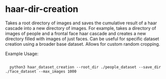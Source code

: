 # haar-dir-creation
Takes a root directory of images and saves the cumulative result of a haar cascade into a new directory of images.
For example, takes a directory of images of people and a frontal face haar cascade and creates a new directory filled with images of just faces. Can be useful for specific dataset creation using a broader base dataset. Allows for custom random cropping. 

Example Usage:

<code>
  python3 haar_dataset_creation --root_dir ./people_dataset --save_dir ./face_dataset --max_images 1000
 </code>
